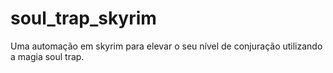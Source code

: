 # soul_trap_skyrim
Uma automação em skyrim para elevar o seu nível de conjuração utilizando a magia soul trap.
